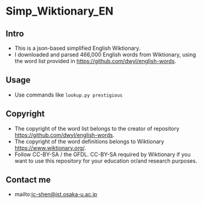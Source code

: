  # Simp_Wiktionary_EN

## Intro
+ This is a json-based simplified English Wiktionary.
+ I downloaded and parsed 466,000 English words from Wiktionary, using the word list provided in https://github.com/dwyl/english-words.

## Usage
+ Use commands like ```lookup.py prestigious```

## Copyright
+ The copyright of the word list belongs to the creator of repository https://github.com/dwyl/english-words.
+ The copyright of the word definitions belongs to Wiktionary https://www.wiktionary.org/.
+ Follow CC-BY-SA / the GFDL. CC-BY-SA required by Wiktionary if you want to use this repository for your education or/and research purposes.

## Contact me
+ mailto:jc-shen@ist.osaka-u.ac.jp 
